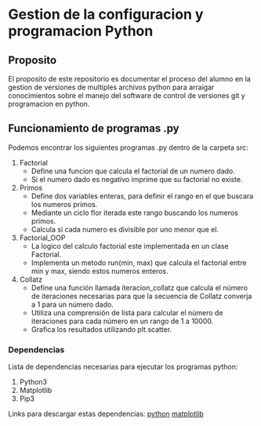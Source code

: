 # Gestion de la configuracion y programacion Python

## Proposito
El proposito de este repositorio es documentar el proceso del alumno en la gestion de versiones de multiples archivos python para arraigar conocimientos sobre el manejo del software de control de versiones git y programacion en python.

## Funcionamiento de programas .py 

Podemos encontrar los siguientes programas .py dentro de la carpeta src:

1. Factorial
    - Define una funcion que calcula el factorial de un numero dado.
    - Si el numero dado es negativo imprime que su factorial no existe.
2. Primos
    - Define dos variables enteras, para definir el rango en el que buscara los numeros primos.
    - Mediante un ciclo flor iterada este rango buscando los numeros primos.
    - Calcula si cada numero es divisible por uno menor que el.
3. Factorial_OOP
    - La logico del calculo factorial este implementada en un clase Factorial.
    - Implementa un metodo run(min, max) que calcula el factorial entre min y max, siendo estos numeros enteros.
4. Collatz
    - Define una función llamada iteracion_collatz que calcula el número de iteraciones necesarias para que la secuencia de Collatz converja a 1 para un número dado.
    - Utiliza una comprensión de lista para calcular el número de iteraciones para cada número en un rango de 1 a 10000.
    - Grafica los resultados utilizando plt.scatter.


### Dependencias

Lista de dependencias necesarias para ejecutar los programas python:

1. Python3
2. Matplotlib
3. Pip3

Links para descargar estas dependencias:
[python](https://www.python.org/downloads/)
[matplotlib](https://matplotlib.org/stable/users/installing/index.html)





